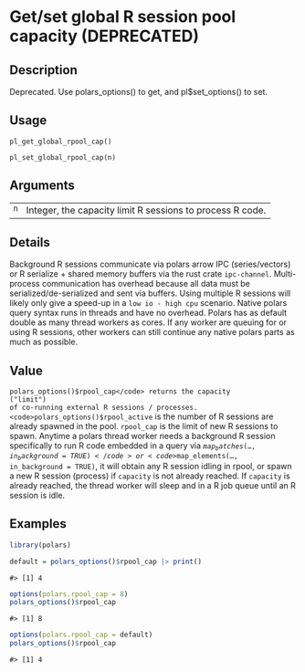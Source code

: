 
# Get/set global R session pool capacity (DEPRECATED)

## Description

Deprecated. Use polars_options() to get, and pl$set_options() to set.

## Usage

<pre><code class='language-R'>pl_get_global_rpool_cap()

pl_set_global_rpool_cap(n)
</code></pre>

## Arguments

<table>
<tr>
<td style="white-space: nowrap; font-family: monospace; vertical-align: top">
<code id="global_rpool_cap_:_n">n</code>
</td>
<td>
Integer, the capacity limit R sessions to process R code.
</td>
</tr>
</table>

## Details

Background R sessions communicate via polars arrow IPC (series/vectors)
or R serialize + shared memory buffers via the rust crate
<code>ipc-channel</code>. Multi-process communication has overhead
because all data must be serialized/de-serialized and sent via buffers.
Using multiple R sessions will likely only give a speed-up in a
<code style="white-space: pre;">low io - high cpu</code> scenario.
Native polars query syntax runs in threads and have no overhead. Polars
has as default double as many thread workers as cores. If any worker are
queuing for or using R sessions, other workers can still continue any
native polars parts as much as possible.

## Value

<code>polars_options()$rpool_cap</code> returns the capacity ("limit")
of co-running external R sessions / processes.
<code>polars_options()$rpool_active</code> is the number of R sessions
are already spawned in the pool. <code>rpool_cap</code> is the limit of
new R sessions to spawn. Anytime a polars thread worker needs a
background R session specifically to run R code embedded in a query via
<code>$map_batches(…, in_background = TRUE)</code> or
<code>$map_elements(…, in_background = TRUE)</code>, it will obtain any
R session idling in rpool, or spawn a new R session (process) if
<code>capacity</code> is not already reached. If <code>capacity</code>
is already reached, the thread worker will sleep and in a R job queue
until an R session is idle.

## Examples

``` r
library(polars)

default = polars_options()$rpool_cap |> print()
```

    #> [1] 4

``` r
options(polars.rpool_cap = 8)
polars_options()$rpool_cap
```

    #> [1] 8

``` r
options(polars.rpool_cap = default)
polars_options()$rpool_cap
```

    #> [1] 4
